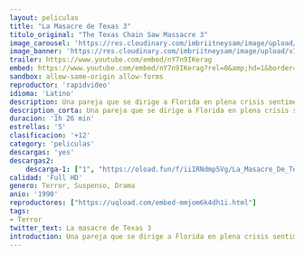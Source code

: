 ```yaml
---
layout: peliculas
title: "La Masacre de Texas 3"
titulo_original: "The Texas Chain Saw Massacre 3"
image_carousel: 'https://res.cloudinary.com/imbriitneysam/image/upload/v1546112834/texas3-poster-min.jpg'
image_banner: 'https://res.cloudinary.com/imbriitneysam/image/upload/v1546112835/texas3-banner-min.jpg'
trailer: https://www.youtube.com/embed/nY7n9IKerag
embed: https://www.youtube.com/embed/nY7n9IKerag?rel=0&amp;hd=1&border=0&wmode=opaque&enablejsapi=1&modestbranding=1&controls=1&showinfo=1
sandbox: allow-same-origin allow-forms
reproductor: 'rapidvideo'
idioma: 'Latino'
description: Una pareja que se dirige a Florida en plena crisis sentimental se detiene en una gasolinera en mitad del desierto de Texas para repostar gasolina. Allí son acosados por el encargado que, iracundo al ser despreciado por la chica y refrenado por su compañero, ataca con una escopeta a la pareja que milagrosamente consigue huir. En el camino se cruzarán con el temible Leatherface y su moto sierra eléctrica pero nuevamente lograrán escapar, esta vez, por un excursionista armado con un fusil. La familia de caníbales no descansará hasta que estos tres pasen por su parrilla y conseguir su cena
description_corta: Una pareja que se dirige a Florida en plena crisis sentimental se detiene en una gasolinera en mitad del desierto de Texas para repostar gasolina. Allí son acosados por el encargado que, iracundo al ser despreciado por la chica y...
duracion: '1h 26 min'
estrellas: '5'
clasificacion: '+12'
category: 'peliculas'
descargas: 'yes'
descargas2:
    descarga-1: ["1", "https://oload.fun/f/iiIRNdmp5Vg/La_Masacre_De_Texas_3_%281990%29_Brrip.720.cast.mp4", "https://www.google.com/s2/favicons?domain=openload.co","OpenLoad","https://res.cloudinary.com/imbriitneysam/image/upload/v1541473684/mexico.png", "Latino", "Full HD"]
calidad: 'Full HD'
genero: Terror, Suspenso, Drama
anio: '1990'
reproductores: ["https://uqload.com/embed-mmjom6k4dh1i.html"]
tags:
- Terror
twitter_text: La masacre de Texas 3
introduction: Una pareja que se dirige a Florida en plena crisis sentimental se detiene en una gasolinera en mitad del desierto de Texas para repostar gasolina. Allí son acosados por el encargado que, iracundo al ser despreciado por la chica y...
---
```



 








